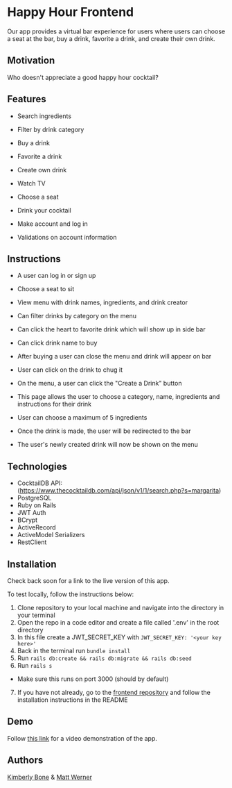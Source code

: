 # Happy Hour Frontend

Our app provides a virtual bar experience for users where users can choose a seat at the bar, buy a drink, favorite a drink, and create their own drink.

## Motivation

Who doesn't appreciate a good happy hour cocktail?

## Features

- Search ingredients

- Filter by drink category

- Buy a drink

- Favorite a drink

- Create own drink

- Watch TV

- Choose a seat

- Drink your cocktail

- Make account and log in

- Validations on account information

## Instructions

- A user can log in or sign up

- Choose a seat to sit

- View menu with drink names, ingredients, and drink creator

- Can filter drinks by category on the menu

- Can click the heart to favorite drink which will show up in side bar

- Can click drink name to buy

- After buying a user can close the menu and drink will appear on bar

- User can click on the drink to chug it

- On the menu, a user can click the "Create a Drink" button

- This page allows the user to choose a category, name, ingredients and instructions for their drink

- User can choose a maximum of 5 ingredients

- Once the drink is made, the user will be redirected to the bar

- The user's newly created drink will now be shown on the menu

## Technologies
- CocktailDB API: (https://www.thecocktaildb.com/api/json/v1/1/search.php?s=margarita)
- PostgreSQL
- Ruby on Rails
- JWT Auth
- BCrypt
- ActiveRecord
- ActiveModel Serializers
- RestClient

## Installation

Check back soon for a link to the live version of this app.

To test locally, follow the instructions below:

1. Clone repository to your local machine and navigate into the directory in your terminal
2. Open the repo in a code editor and create a file called '.env' in the root directory
3. In this file create a JWT_SECRET_KEY with `JWT_SECRET_KEY: '<your key here>'`
4. Back in the terminal run `bundle install`
5. Run `rails db:create && rails db:migrate && rails db:seed`
6. Run `rails s`
  - Make sure this runs on port 3000 (should by default)
7. If you have not already, go to the [frontend repository](https://github.com/mrwerner392/happy-hour-frontend/tree/headless-horse-rider) and follow the installation instructions in the README

## Demo

Follow [this link](https://www.youtube.com/watch?v=wpUKh5bZr2U) for a video demonstration of the app.

## Authors
[Kimberly Bone](https://github.com/kimberlybone) & [Matt Werner](https://github.com/mrwerner392)
